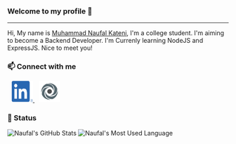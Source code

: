 ### Welcome to my profile 👋
---
<!-- Summary -->
Hi, My name is [Muhammad Naufal Kateni](https://www.linkedin.com/in/muhammad-naufal-kateni-10065420a/), I'm a college student. I'm aiming to become a Backend Developer. I'm Currenly learning NodeJS and ExpressJS. Nice to meet you!

<!-- Contacts -->
### 📫 Connect with me
<a href="https://www.linkedin.com/in/muhammad-naufal-kateni-10065420a/">
  <img src="img/linkedin.png" alt="LinkedIn" width="48px" height="48px" style="margin-left: 10px">
</a>
<a href="https://replit.com/@NaufalK25">
  <img src="img/replit.png" alt="Replit" width="48px" height="48px" style="margin-left:10px">
</a>

<!-- Linebreak -->
<br>

<!-- Status -->
### 📃 Status
<!-- Stats from https://github-readme-stats.vercel.app -->
![Naufal's GitHub Stats](https://github-readme-stats.vercel.app/api?username=NaufalK25&show_icons=true&hide_border=false&include_all_commits=true&theme=blueberry)
![Naufal's Most Used Language](https://github-readme-stats.vercel.app/api/top-langs/?username=NaufalK25&theme=blueberry&show_icons=true&layout=compact&hide_border=false)

<!-- Stats from GitHub -->
<!-- ![Naufal's GitHub Stats](https://github-readme-stats.vercel.app/api?username=NaufalK25&theme=dark&show_icons=true&hide_border=false)
![Naufal's Most Used Language](https://github-readme-stats.vercel.app/api/top-langs/?username=NaufalK25&theme=dark&show_icons=true&layout=compact) -->

<!-- Credits -->
<!-- ###  💖 Credits
- [GitHub Stats - @anuraghazra](https://github-readme-stats.vercel.app/) -->
